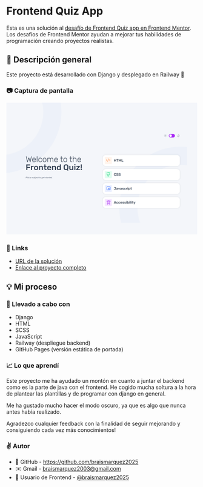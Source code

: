 # Frontend Quiz App

Esta es una solución al [desafío de Frontend Quiz app en Frontend Mentor](https://www.frontendmentor.io/challenges/frontend-quiz-app-BE7xkzXQnU). Los desafíos de Frontend Mentor ayudan a mejorar tus habilidades de programación creando proyectos realistas.


## 🔎 Descripción general
Este proyecto está desarrollado con Django y desplegado en Railway 🚀


### 📷 Captura de pantalla
![](./static/images/Vite-App-07-23-2025_04_28_PM.png)


### 🔗 Links
- [URL de la solución](https://www.frontendmentor.io/solutions/men-navegable-de-pgina-web-html-y-css-vUgVs_SLAZ)
- [Enlace al proyecto completo](https://web-production-b6c2.up.railway.app)


## 💡 Mi proceso

### 🔧 Llevado a cabo con
- Django
- HTML
- SCSS
- JavaScript
- Railway (despliegue backend)
- GitHub Pages (versión estática de portada)


### 📈 Lo que aprendí

Este proyecto me ha ayudado un montón en cuanto a juntar el backend como es la parte de java con el frontend. He cogido mucha soltura a la hora de plantear las plantillas y de programar con django en general. 

Me ha gustado mucho hacer el modo oscuro, ya que es algo que nunca antes había realizado.

Agradezco cualquier feedback con la finalidad de seguir mejorando y consiguiendo cada vez más conocimientos!


### ✌️ Autor 
- 💼 GitHub - https://github.com/braismarquez2025
- ✉️ Gmail - braismarquez2003@gmail.com
- 👤 Usuario de Frontend - [@braismarquez2025](https://www.frontendmentor.io/profile/braismarquez2025)




